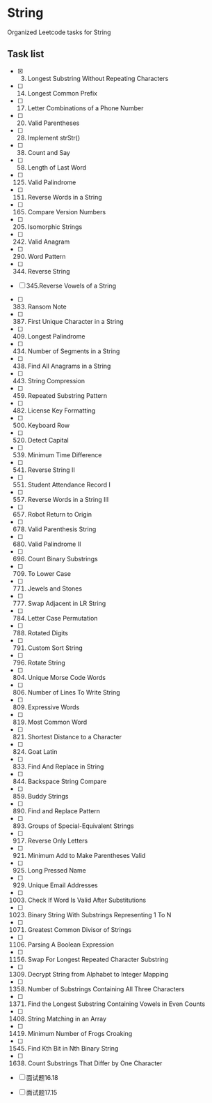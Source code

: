 # String
Organized Leetcode tasks for String

## Task list

- [x] 3. Longest Substring Without Repeating Characters
- [ ] 14. Longest Common Prefix
- [ ] 17. Letter Combinations of a Phone Number
- [ ] 20. Valid Parentheses
- [ ] 28. Implement strStr()
- [ ] 38. Count and Say
- [ ] 58. Length of Last Word
- [ ] 125. Valid Palindrome
- [ ] 151. Reverse Words in a String
- [ ] 165. Compare Version Numbers
- [ ] 205. Isomorphic Strings
- [ ] 242. Valid Anagram
- [ ] 290. Word Pattern
- [ ] 344. Reverse String
- [ ] 345.Reverse Vowels of a String
- [ ] 383. Ransom Note
- [ ] 387. First Unique Character in a String
- [ ] 409. Longest Palindrome
- [ ] 434. Number of Segments in a String
- [ ] 438. Find All Anagrams in a String
- [ ] 443. String Compression
- [ ] 459. Repeated Substring Pattern
- [ ] 482. License Key Formatting
- [ ] 500. Keyboard Row
- [ ] 520. Detect Capital
- [ ] 539. Minimum Time Difference
- [ ] 541. Reverse String II
- [ ] 551. Student Attendance Record I
- [ ] 557. Reverse Words in a String III
- [ ] 657. Robot Return to Origin
- [ ] 678. Valid Parenthesis String
- [ ] 680. Valid Palindrome II
- [ ] 696. Count Binary Substrings
- [ ] 709. To Lower Case
- [ ] 771. Jewels and Stones
- [ ] 777. Swap Adjacent in LR String
- [ ] 784. Letter Case Permutation
- [ ] 788. Rotated Digits
- [ ] 791. Custom Sort String
- [ ] 796. Rotate String
- [ ] 804. Unique Morse Code Words
- [ ] 806. Number of Lines To Write String
- [ ] 809. Expressive Words
- [ ] 819. Most Common Word
- [ ] 821. Shortest Distance to a Character
- [ ] 824. Goat Latin
- [ ] 833. Find And Replace in String
- [ ] 844. Backspace String Compare
- [ ] 859. Buddy Strings
- [ ] 890. Find and Replace Pattern
- [ ] 893. Groups of Special-Equivalent Strings
- [ ] 917. Reverse Only Letters
- [ ] 921. Minimum Add to Make Parentheses Valid
- [ ] 925. Long Pressed Name
- [ ] 929. Unique Email Addresses
- [ ] 1003. Check If Word Is Valid After Substitutions
- [ ] 1023. Binary String With Substrings Representing 1 To N
- [ ] 1071. Greatest Common Divisor of Strings
- [ ] 1106. Parsing A Boolean Expression
- [ ] 1156. Swap For Longest Repeated Character Substring
- [ ] 1309. Decrypt String from Alphabet to Integer Mapping
- [ ] 1358. Number of Substrings Containing All Three Characters
- [ ] 1371. Find the Longest Substring Containing Vowels in Even Counts
- [ ] 1408. String Matching in an Array
- [ ] 1419. Minimum Number of Frogs Croaking
- [ ] 1545. Find Kth Bit in Nth Binary String
- [ ] 1638. Count Substrings That Differ by One Character
- [ ] 面试题16.18
- [ ] 面试题17.15



